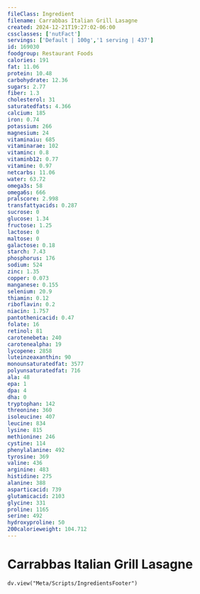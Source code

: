 ```yaml
---
fileClass: Ingredient
filename: Carrabbas Italian Grill Lasagne
created: 2024-12-21T19:27:02-06:00
cssclasses: ['nutFact']
servings: ['Default | 100g','1 serving | 437']
id: 169030
foodgroup: Restaurant Foods
calories: 191
fat: 11.06
protein: 10.48
carbohydrate: 12.36
sugars: 2.77
fiber: 1.3
cholesterol: 31
saturatedfats: 4.366
calcium: 185
iron: 0.74
potassium: 266
magnesium: 24
vitaminaiu: 685
vitaminarae: 102
vitaminc: 0.8
vitaminb12: 0.77
vitamine: 0.97
netcarbs: 11.06
water: 63.72
omega3s: 58
omega6s: 666
pralscore: 2.998
transfattyacids: 0.287
sucrose: 0
glucose: 1.34
fructose: 1.25
lactose: 0
maltose: 0
galactose: 0.18
starch: 7.43
phosphorus: 176
sodium: 524
zinc: 1.35
copper: 0.073
manganese: 0.155
selenium: 20.9
thiamin: 0.12
riboflavin: 0.2
niacin: 1.757
pantothenicacid: 0.47
folate: 16
retinol: 81
carotenebeta: 240
carotenealpha: 19
lycopene: 2858
luteinzeaxanthin: 90
monounsaturatedfat: 3577
polyunsaturatedfat: 716
ala: 48
epa: 1
dpa: 4
dha: 0
tryptophan: 142
threonine: 360
isoleucine: 407
leucine: 834
lysine: 815
methionine: 246
cystine: 114
phenylalanine: 492
tyrosine: 369
valine: 436
arginine: 483
histidine: 275
alanine: 388
asparticacid: 739
glutamicacid: 2103
glycine: 331
proline: 1165
serine: 492
hydroxyproline: 50
200calorieweight: 104.712
---
```


# Carrabbas Italian Grill Lasagne

```dataviewjs
dv.view("Meta/Scripts/IngredientsFooter")
```